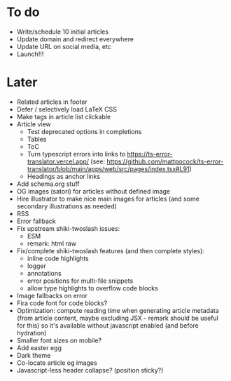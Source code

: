 # To do

- Write/schedule 10 initial articles
- Update domain and redirect everywhere
- Update URL on social media, etc
- Launch!!!

# Later

- Related articles in footer
- Defer / selectively load LaTeX CSS
- Make tags in article list clickable
- Article view
  - Test deprecated options in completions
  - Tables
  - ToC
  - Turn typescript errors into links to https://ts-error-translator.vercel.app/ (see: https://github.com/mattpocock/ts-error-translator/blob/main/apps/web/src/pages/index.tsx#L91)
  - Headings as anchor links
- Add schema.org stuff
- OG images (satori) for articles without defined image
- Hire illustrator to make nice main images for articles (and some secondary illustrations as needed)
- RSS
- Error fallback
- Fix upstream shiki-twoslash issues:
  - ESM
  - remark: html raw
- Fix/complete shiki-twoslash features (and then complete styles):
  - inline code highlights
  - logger
  - annotations
  - error positions for multi-file snippets
  - allow type highlights to overflow code blocks
- Image fallbacks on error
- Fira code font for code blocks?
- Optimization: compute reading time when generating article metadata (from article content, maybe excluding JSX - remark should be useful for this) so it's available without javascript enabled (and before hydration)
- Smaller font sizes on mobile?
- Add easter egg
- Dark theme
- Co-locate article og images
- Javascript-less header collapse? (position sticky?)
